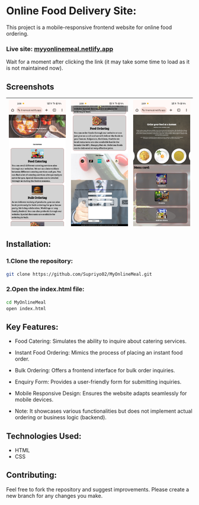 # Online Food Delivery Site:
This project is a mobile-responsive frontend website for online food ordering.  

### Live site: [myyonlinemeal.netlify.app](https://myyonlinemeal.netlify.app/)
Wait for a moment after clicking the link (it may take some time to load as it is not maintained now).

## Screenshots
| ![](assets/scr1.jpg) | ![](assets/scr2.jpg) | ![](assets/scr3.jpg) |
| :-------------: | :-------------: | :-------------:  |

## Installation:
### 1.Clone the repository:
```bash
git clone https://github.com/Supriyo02/MyOnlineMeal.git
```

### 2.Open the index.html file:
```bash
cd MyOnlineMeal
open index.html
```

## Key Features:
* Food Catering: Simulates the ability to inquire about catering services.
* Instant Food Ordering: Mimics the process of placing an instant food order.
* Bulk Ordering: Offers a frontend interface for bulk order inquiries.
* Enquiry Form: Provides a user-friendly form for submitting inquiries.
* Mobile Responsive Design: Ensures the website adapts seamlessly for mobile devices.

* Note: It showcases various functionalities but does not implement actual ordering or business logic (backend).   

## Technologies Used:
* HTML
* CSS

## Contributing:
Feel free to fork the repository and suggest improvements. Please create a new branch for any changes you make.
